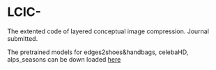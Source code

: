 # LCIC-
The extented code of layered conceptual image compression. Journal submitted.

The pretrained models for edges2shoes&handbags, celebaHD, alps_seasons can be down loaded [here](https://pkueducn-my.sharepoint.com/:f:/g/personal/jhchang_pku_edu_cn/Eus_4gwN3MtAlzu5Rh3CVTQBJHl-wPy5aI41Wtf9W7rLDA?e=UdXrdy)
